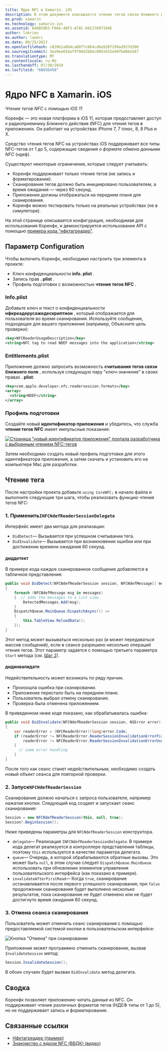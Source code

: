 ```yaml
---
title: Ядро NFC в Xamarin. iOS
description: В этом документе описывается чтение тегов связи ближнего действия в Xamarin. iOS с помощью API, появившихся в iOS 11.
ms.prod: xamarin
ms.technology: xamarin-ios
ms.assetid: 846B59D3-F66A-48F3-A78C-84217697194E
author: lobrien
ms.author: laobri
ms.date: 09/25/2017
ms.openlocfilehash: c82861a0b4ca00f7c664cd6a920f250ad937d306
ms.sourcegitcommit: 3ea9ee034af9790d2b0dc0893435e997bd06e587
ms.translationtype: MT
ms.contentlocale: ru-RU
ms.lasthandoff: 07/30/2019
ms.locfileid: "68656458"
---
```

# <a name="core-nfc-in-xamarinios"></a>Ядро NFC в Xamarin. iOS

_Чтение тегов NFC с помощью iOS 11_

Коренфк — это новая платформа в iOS 11, которая предоставляет доступ к радиоприемнику _Ближнего_ действия (NFC) для чтения тегов в приложениях. Он работает на устройствах iPhone 7, 7 плюс, 8, 8 Plus и X.

Средство чтения тегов NFC на устройствах iOS поддерживает все типы NFC-тегов от 1 до 5, содержащие сведения о _формате обмена данными NFC_ (ндеф).

Существуют некоторые ограничения, которые следует учитывать:

- Коренфк поддерживает только чтение тегов (не запись и форматирование).
- Сканирование тегов должно быть инициировано пользователем, а время ожидания — через 60 секунд.
- Приложения должны отображаться на переднем плане для сканирования.
- Коренфк можно тестировать только на реальных устройствах (не в симуляторе).

На этой странице описывается конфигурация, необходимая для использования Коренфк, и демонстрируется использование API с помощью [примера кода "нфктагреадер"](https://docs.microsoft.com/samples/xamarin/ios-samples/ios11-nfctagreader).

## <a name="configuration"></a>Параметр Configuration

Чтобы включить Коренфк, необходимо настроить три элемента в проекте:

- Ключ конфиденциальности **info. plist** .
- Запись прав **. plist** .
- Профиль подготовки с возможностью **чтения тегов NFC** .

### <a name="infoplist"></a>Info.plist

Добавьте ключ и текст о конфиденциальности **нфкреадерусажедескриптион** , который отображается для пользователя во время сканирования. Используйте сообщение, подходящее для вашего приложения (например, Объясните цель проверки):

```xml
<key>NFCReaderUsageDescription</key>
<string>NFC tag to read NDEF messages into the application</string>
```

### <a name="entitlementsplist"></a>Entitlements.plist

Приложение должно запросить возможность **считывания тегов связи ближнего поля** , используя следующую пару "ключ-значение" в своих правах **. plist**:

```xml
<key>com.apple.developer.nfc.readersession.formats</key>
<array>
  <string>NDEF</string>
</array>
```

### <a name="provisioning-profile"></a>Профиль подготовки

Создайте новый **идентификатор приложения** и убедитесь, что служба **чтения тегов NFC** имеет импульсные показания:

[![Страница "новый идентификатор приложения" портала разработчика с выбранным чтением NFC-тегов](corenfc-images/app-services-nfc-sml.png)](corenfc-images/app-services-nfc.png#lightbox)

Затем необходимо создать новый профиль подготовки для этого идентификатора приложения, а затем скачать и установить его на компьютере Mac для разработки.

## <a name="reading-a-tag"></a>Чтение тега

После настройки проекта добавьте `using CoreNFC;` в начало файла и выполните следующие три шага, чтобы реализовать функцию чтения тегов NFC:

### <a name="1-implement-infcndefreadersessiondelegate"></a>1. Применить`INFCNdefReaderSessionDelegate`

Интерфейс имеет два метода для реализации:

- `DidDetect`— Вызывается при успешном считывании тега.
- `DidInvalidate`— Вызывается при возникновении ошибки или при достижении времени ожидания 60 секунд.

#### <a name="diddetect"></a>диддетект

В примере кода каждое сканированное сообщение добавляется в табличное представление:

```csharp
public void DidDetect(NFCNdefReaderSession session, NFCNdefMessage[] messages)
{
    foreach (NFCNdefMessage msg in messages)
    {  // adds the messages to a list view
        DetectedMessages.Add(msg);
    }
    DispatchQueue.MainQueue.DispatchAsync(() =>
    {
        this.TableView.ReloadData();
    });
}
```

Этот метод может вызываться несколько раз (и может передаваться массив сообщений), если в сеансе разрешено несколько операций чтения тегов. Этот параметр задается с помощью третьего параметра `Start` метода (см. [Шаг 2](#step2)).

#### <a name="didinvalidate"></a>дидинвалидате

Недействительность может возникать по ряду причин.

- Произошла ошибка при сканировании.
- Приложение перестало быть на переднем плане.
- Пользователь выбрал отмену сканирования.
- Проверка была отменена приложением.

В приведенном ниже коде показано, как обрабатывалась ошибка:

```csharp
public void DidInvalidate(NFCNdefReaderSession session, NSError error)
{
    var readerError = (NFCReaderError)(long)error.Code;
    if (readerError != NFCReaderError.ReaderSessionInvalidationErrorFirstNDEFTagRead &&
        readerError != NFCReaderError.ReaderSessionInvalidationErrorUserCanceled)
    {
      // some error handling
    }
}
```

После того как сеанс станет недействительным, необходимо создать новый объект сеанса для повторной проверки.

<a name="step2" />

### <a name="2-start-an-nfcndefreadersession"></a>2. Запуск`NFCNdefReaderSession`

Сканирование должно начаться с запроса пользователя, например нажатия кнопки.
Следующий код создает и запускает сеанс сканирования:

```csharp
Session = new NFCNdefReaderSession(this, null, true);
Session?.BeginSession();
```

Ниже приведены параметры для `NFCNdefReaderSession` конструктора.

- `delegate`— Реализация `INFCNdefReaderSessionDelegate`. В примере кода делегат реализуется в контроллере представления таблицы, поэтому `this` используется в качестве параметра делегата.
- `queue`— Очередь, в которой обрабатываются обратные вызовы. Это может быть `null`, в этом случае следует `DispatchQueue.MainQueue` использовать при обновлении элементов управления пользовательского интерфейса (как показано в примере).
- `invalidateAfterFirstRead`— Когда `true`, сканирование останавливается после первого успешного сканирования; при `false` продолжении сканирования будет выполнено несколько результатов, пока сканирование не будет отменено или не будет достигнуто время ожидания 60 секунд.


### <a name="3-cancel-the-scanning-session"></a>3. Отмена сеанса сканирования

Пользователь может отменить сеанс сканирования с помощью предоставляемой системой кнопки в пользовательском интерфейсе:

![Кнопка "Отмена" при сканировании](corenfc-images/scan-cancel-sml.png)

Приложение может программно отменить сканирование, вызвав `InvalidateSession` метод:

```csharp
Session.InvalidateSession();
```

В обоих случаях будет вызван `DidInvalidate` метод делегата.

## <a name="summary"></a>Сводка

Коренфк позволяет приложению читать данные из NFC. Он поддерживает чтение различных форматов тегов (НДЕФ типы от 1 до 5), но не поддерживает запись и форматирование.


## <a name="related-links"></a>Связанные ссылки

- [Нфктагреадер (пример)](https://docs.microsoft.com/samples/xamarin/ios-samples/ios11-nfctagreader)
- [Знакомство с ядром NFC (ВВДК) (видео)](https://developer.apple.com/videos/play/wwdc2017/718/)
